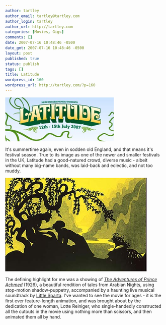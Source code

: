 ```yaml
---
author: tartley
author_email: tartley@tartley.com
author_login: tartley
author_url: http://tartley.com
categories: [Movies, Gigs]
comments: []
date: 2007-07-16 10:48:46 -0500
date_gmt: 2007-07-16 10:48:46 -0500
layout: post
published: true
status: publish
tags: []
title: Latitude
wordpress_id: 160
wordpress_url: http://tartley.com/?p=160
---
```


[![Latitude Festival](/assets/2007/07/latitude.jpg)](http://www.latitudefestival.co.uk "Latitude Festival")

It's summertime again, even in sodden old England, and that means it's
festival season. True to its image as one of the newer and smaller
festivals in the UK, Latitude had a good-natured crowd, diverse music -
albeit without many big-name bands, was laid-back and eclectic, and not
too muddy.

[![Prince Achmed](/assets/2007/07/prince-achmed.jpg)](/assets/2007/07/prince-achmed.jpg "Prince Achmed")

The defining highlight for me was a showing of *[The Adventures of
Prince Achmed](http://imdb.com/title/tt0015532/)* (1926), a beautiful
rendition of tales from Arabian Nights, using stop-motion
shadow-puppetry, accompanied by a haunting live musical soundtrack by
[Little Sparta](http://www.myspace.com/littlesparta). I've wanted to see
the movie for ages - it is the first ever feature-length animation, and
was brought about by the dedication of one woman, Lotte Reiniger, who
single-handedly constructed all the cutouts in the movie using nothing
more than scissors, and then animated them all by hand.
